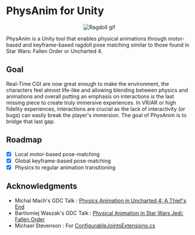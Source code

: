 # PhysAnim for Unity

<div align="center">
<img 
    src="Media/ragdoll_gif.gif" 
    alt="Ragdoll gif">
</img>
</div>

PhysAnim is a Unity tool that enables physical animations through motor-based and keyframe-based ragdoll pose matching similar to those found in Star Wars: Fallen Order or Uncharted 4.

## Goal

Real-Time CGI are now great enough to make the environment, the characters feel almost life-like and allowing blending between physics and animations and overall putting an emphasis on interactions is the last missing piece to create truly immersive experiences. In VR/AR or high fidelity experiences, interactions are crucial as the lack of interactivity (or bugs) can easily break the player's immersion.
The goal of PhysAnim is to bridge that last gap.

## Roadmap

- [X] Local motor-based pose-matching
- [X] Global keyframe-based pose-matching
- [X] Physics to regular animation transitioning

## Acknowledgments

- Michal Mach's GDC Talk : [Physics Animation in Uncharted 4: A Thief's End](https://www.youtube.com/watch?v=7S-_vuoKgR4)
- Bartlomiej Waszak's GDC Talk : [Physical Animation in Star Wars Jedi: Fallen Order](https://www.youtube.com/watch?v=TmAU8aPekEo)
- Michael Stevenson : For [ConfigurableJointsExtensions.cs](https://gist.github.com/mstevenson/7b85893e8caf5ca034e6)
